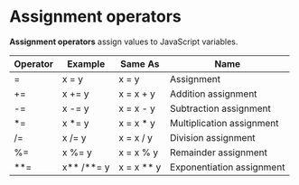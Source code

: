 # Assignment operators

**Assignment operators** assign values to JavaScript variables.

|Operator|Example|Same As|Name|
|---|---|---|---|
| = | x = y | x = y |Assignment
| += | x += y |x = x + y | Addition assignment
| -= | x -= y |x = x - y | Subtraction assignment
| *= | x *= y |x = x * y | Multiplication assignment
| /= | x /= y |x = x / y | Division assignment
| %= | x %= y |x = x % y | Remainder assignment
| **= | x** /**= y |x = x ** y | Exponentiation assignment
